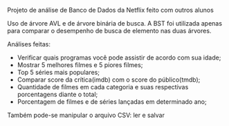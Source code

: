 Projeto de análise de Banco de Dados da Netflix feito com outros alunos

Uso de árvore AVL e de árvore binária de busca.
A BST foi utilizada apenas para comparar o desempenho de busca de elemento nas duas árvores.

Análises feitas:
- Verificar quais programas você pode assistir de acordo com sua idade;
- Mostrar 5 melhores filmes e 5 piores filmes;
- Top 5 séries mais populares;
- Comparar score da crítica(imdb) com o score do público(tmdb);
- Quantidade de filmes em cada categoria e suas respectivas porcentagens diante o total;
- Porcentagem de filmes e de séries lançadas em determinado ano;

Também pode-se manipular o arquivo CSV: ler e salvar

